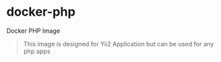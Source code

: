 # docker-php
Docker PHP Image

> This image is designed for Yii2 Application but can be used for any php apps